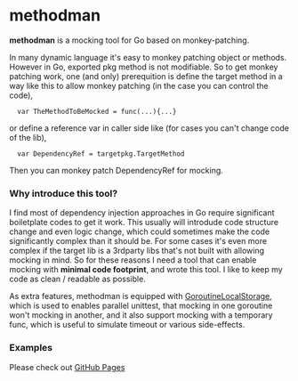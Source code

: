 # methodman

**methodman** is a mocking tool for Go based on monkey-patching. 

In many dynamic language it's easy to monkey patching object or methods. However in Go, exported pkg method is not modifiable. So to get monkey patching work, one (and only) prerequition is define the target method in a way like this to allow monkey patching (in the case you can control the code), 
```
  var TheMethodToBeMocked = func(...){...}
```  
or define a reference var in caller side like (for cases you can't change code of the lib),
```
  var DependencyRef = targetpkg.TargetMethod
```  
Then you can monkey patch DependencyRef for mocking.

### Why introduce this tool?

I find most of dependency injection approaches in Go require significant boiletplate codes to get it work. This usually will introdude code structure change and even logic change, which could sometimes make the code significantly complex than it should be. For some cases it's even more complex if the target lib is a 3rdparty libs that's not built with allowing mocking in mind. So for these reasons I need a tool that can enable mocking with **minimal code footprint**, and wrote this tool. I like to keep my code as clean / readable as possible.

As extra features, methodman is equipped with [GoroutineLocalStorage](https://github.com/tylerb/gls), which is used to enables parallel unittest, that mocking in one goroutine won't mocking in another, and it also support mocking with a temporary func, which is useful to simulate timeout or various side-effects.

### Examples

Please check out [GitHub Pages](https://github.com/jason-xxl/methodman/blob/master/expect_test.go)
